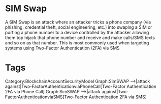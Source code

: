 # SIM Swap

A SIM Swap is an attack where an attacker tricks a phone company (via phishing, credential theft, social engineering, etc.) into swaping a SIM or porting a phone number to a device controlled by the attacker allowing them top hijack that phone number and receive and make calls/SMS texts and so on as that number. This is most commonly used when targeting systems using Two-Factor Authentication (2FA) via SMS

# Tags

Category:BlockchainAccountSecurityModel
Graph:SimSWAP -->|attack against|Two-FactorAuthenticationviaPhoneCall[Two-Factor Authentication 2FA via Phone Call]
Graph:SimSWAP -->|attack against|Two-FactorAuthenticationviaSMS[Two-Factor Authentication 2FA via SMS]
